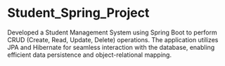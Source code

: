 # Student_Spring_Project
Developed a Student Management System using Spring Boot to perform CRUD (Create, Read, Update, Delete) operations. The application utilizes JPA and Hibernate for seamless interaction with the database, enabling efficient data persistence and object-relational mapping.
